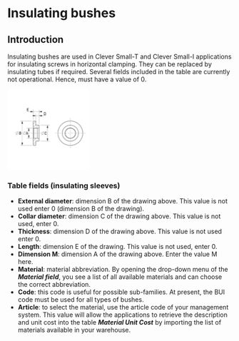 # Insulating bushes


## Introduction
Insulating bushes are used in Clever Small-T and Clever Small-I applications for insulating screws in horizontal clamping. They can be replaced by insulating tubes if required. Several fields included in the table are currently not operational. Hence, must have a value of 0. 

<img src="img/BussoleIsolanti.png" height="180px">

### Table fields (insulating sleeves)
- **External diameter**: dimension B of the drawing above. This value is not used enter 0 (dimension B of the drawing).
- **Collar diameter**: dimension C of the drawing above. This value is not used, enter 0.
- **Thickness**: dimension D of the drawing above. This value is not used enter 0.
- **Length**: dimension E of the drawing. This value is not used, enter 0.
- **Dimension M**: dimension A of the drawing above. Enter the value M here.
- **Material**: material abbreviation. By opening the drop-down menu of the ***Material field***, you see a list of all available materials and can choose the correct abbreviation.
- **Code**: this code is useful for possible sub-families. At present, the BUI code must be used for all types of bushes.
- **Article**: to select the material, use the article code of your management system. This value will allow the applications to retrieve the description and unit cost into the table ***Material Unit Cost*** by importing the list of materials available in your warehouse.
